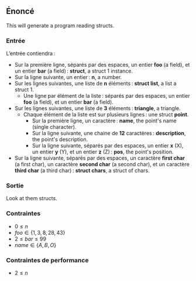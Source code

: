 ## Énoncé

This will generate a program reading structs.

### Entrée

L’entrée contiendra :

- Sur la première ligne, séparés par des espaces, un entier **foo** (a field),
  et un entier **bar** (a field) : **struct**, a struct 1 instance.
- Sur la ligne suivante, un entier : **n**, a number.
- Sur les lignes suivantes, une liste de **n** éléments : **struct list**, a
  list a struct 1.
    - Une ligne par élément de la liste : séparés par des espaces, un entier
      **foo** (a field), et un entier **bar** (a field).
- Sur les lignes suivantes, une liste de **3** éléments : **triangle**, a
  triangle.
    - Chaque élément de la liste est sur plusieurs lignes : une struct
      **point**.
        - Sur la première ligne, un caractère : **name**, the point's name
          (single character).
        - Sur la ligne suivante, une chaine de **12** caractères :
          **description**, the point's description.
        - Sur la ligne suivante, séparés par des espaces, un entier **x** (X),
          un entier **y** (Y), et un entier **z** (Z) : **pos**, the point's
          position.
- Sur la ligne suivante, séparés par des espaces, un caractère **first char**
  (a first char), un caractère **second char** (a second char), et un caractère
  **third char** (a third char) : **struct chars**, a struct of chars.

### Sortie

Look at them structs.

### Contraintes

- $0 \le n$
- $foo \in \{1, 3, 8, 28, 43\}$
- $2 \le bar \le 99$
- $name \in \{A, B, O\}$

### Contraintes de performance

- $2 \le n$
